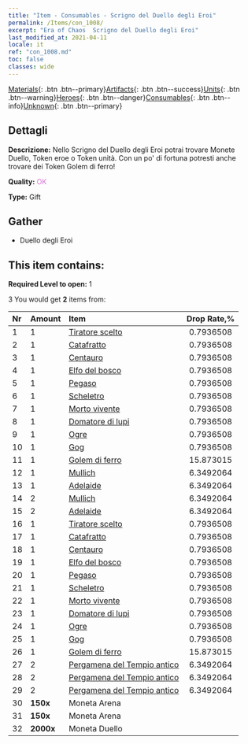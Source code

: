 ```yaml
---
title: "Item - Consumables - Scrigno del Duello degli Eroi"
permalink: /Items/con_1008/
excerpt: "Era of Chaos  Scrigno del Duello degli Eroi"
last_modified_at: 2021-04-11
locale: it
ref: "con_1008.md"
toc: false
classes: wide
---
```

 [Materials](/it/Items/){: .btn .btn--primary}[Artifacts](/it/Items/Artifacts/){: .btn .btn--success}[Units](/it/Items/Units/){: .btn .btn--warning}[Heroes](/it/Items/Heroes/){: .btn .btn--danger}[Consumables](/it/Items/Consumables/){: .btn .btn--info}[Unknown](/it/Items/Unknown/){: .btn .btn--primary}

## Dettagli
 **Descrizione:** Nello Scrigno del Duello degli Eroi potrai trovare Monete Duello, Token eroe o Token unità. Con un po' di fortuna potresti anche trovare dei Token Golem di ferro!

 **Quality:** <span style="color: #DA70D6">OK</span>

 **Type:** Gift

## Gather

*    Duello degli Eroi 

## This item contains:

 **Required Level to open:** 1

 3 You would get **2** items  from:

  | Nr | Amount |     Item    | Drop Rate,% |
  |:---|:-------|:------------|:---------:|
  | 1 | 1 | [Tiratore scelto](/it/Items/unt_191/) | 0.7936508 | 
  | 2 | 1 | [Catafratto](/it/Items/unt_195/) | 0.7936508 | 
  | 3 | 1 | [Centauro](/it/Items/unt_199/) | 0.7936508 | 
  | 4 | 1 | [Elfo del bosco](/it/Items/unt_201/) | 0.7936508 | 
  | 5 | 1 | [Pegaso](/it/Items/unt_202/) | 0.7936508 | 
  | 6 | 1 | [Scheletro](/it/Items/unt_208/) | 0.7936508 | 
  | 7 | 1 | [Morto vivente](/it/Items/unt_209/) | 0.7936508 | 
  | 8 | 1 | [Domatore di lupi](/it/Items/unt_218/) | 0.7936508 | 
  | 9 | 1 | [Ogre](/it/Items/unt_220/) | 0.7936508 | 
  | 10 | 1 | [Gog](/it/Items/unt_227/) | 0.7936508 | 
  | 11 | 1 | [Golem di ferro](/it/Items/unt_237/) | 15.873015 | 
  | 12 | 1 | [Mullich](/it/Items/her_360/) | 6.3492064 | 
  | 13 | 1 | [Adelaide](/it/Items/her_359/) | 6.3492064 | 
  | 14 | 2 | [Mullich](/it/Items/her_360/) | 6.3492064 | 
  | 15 | 2 | [Adelaide](/it/Items/her_359/) | 6.3492064 | 
  | 16 | 1 | [Tiratore scelto](/it/Items/unt_191/) | 0.7936508 | 
  | 17 | 1 | [Catafratto](/it/Items/unt_195/) | 0.7936508 | 
  | 18 | 1 | [Centauro](/it/Items/unt_199/) | 0.7936508 | 
  | 19 | 1 | [Elfo del bosco](/it/Items/unt_201/) | 0.7936508 | 
  | 20 | 1 | [Pegaso](/it/Items/unt_202/) | 0.7936508 | 
  | 21 | 1 | [Scheletro](/it/Items/unt_208/) | 0.7936508 | 
  | 22 | 1 | [Morto vivente](/it/Items/unt_209/) | 0.7936508 | 
  | 23 | 1 | [Domatore di lupi](/it/Items/unt_218/) | 0.7936508 | 
  | 24 | 1 | [Ogre](/it/Items/unt_220/) | 0.7936508 | 
  | 25 | 1 | [Gog](/it/Items/unt_227/) | 0.7936508 | 
  | 26 | 1 | [Golem di ferro](/it/Items/unt_237/) | 15.873015 | 
  | 27 | 2 | [Pergamena del Tempio antico](/it/Items/con_697/) | 6.3492064 | 
  | 28 | 2 | [Pergamena del Tempio antico](/it/Items/con_697/) | 6.3492064 | 
  | 29 | 2 | [Pergamena del Tempio antico](/it/Items/con_697/) | 6.3492064 | 
  | 30 |  **150x** | Moneta Arena |  | 3.9682539 | 
  | 31 |  **150x** | Moneta Arena |  | 3.9682539 | 
  | 32 |  **2000x** | Moneta Duello |  | 0.0 | 
